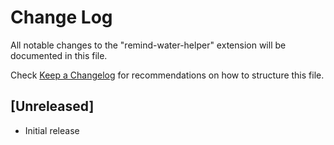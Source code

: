 # Change Log

All notable changes to the "remind-water-helper" extension will be documented in this file.

Check [Keep a Changelog](http://keepachangelog.com/) for recommendations on how to structure this file.

## [Unreleased]

- Initial release